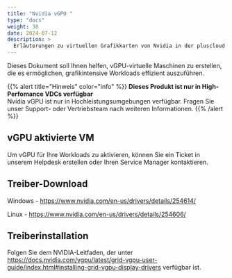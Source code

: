 ```yaml
---
title: "Nvidia vGPU "
type: "docs"
weight: 30
date: 2024-07-12
description: >
  Erläuterungen zu virtuellen Grafikkarten von Nvidia in der pluscloud VMware
---
```


Dieses Dokument soll Ihnen helfen, vGPU-virtuelle Maschinen zu erstellen, die es ermöglichen, grafikintensive Workloads effizient auszuführen.

{{% alert title="Hinweis" color="info" %}}
**Dieses Produkt ist nur in High-Perfomance VDCs verfügbar**  
Nvidia vGPU ist nur in Hochleistungsumgebungen verfügbar. Fragen Sie unser Support- oder Vertriebsteam nach weiteren Informationen.
{{% /alert %}}

## vGPU aktivierte VM

Um vGPU für Ihre Workloads zu aktivieren, können Sie ein Ticket in unserem Helpdesk erstellen oder Ihren Service Manager kontaktieren.

## Treiber-Download

Windows - <https://www.nvidia.com/en-us/drivers/details/254614/>

Linux   - <https://www.nvidia.com/en-us/drivers/details/254606/>

## Treiberinstallation

Folgen Sie dem NVIDIA-Leitfaden, der unter <https://docs.nvidia.com/vgpu/latest/grid-vgpu-user-guide/index.html#installing-grid-vgpu-display-drivers> verfügbar ist.
